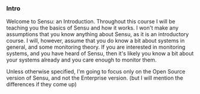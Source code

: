 ### Intro

Welcome to Sensu: an Introduction. Throughout this course I will be teaching
you the basics of Sensu and how it works. I won't make any assumptions that you
know anything about Sensu, as it is an introductory course. I will, however,
assume that you do know a bit about systems in general, and some monitoring
theory. If you are interested in monitoring systems, and you have heard of
Sensu, then it's likely you know a bit about your systems already and you care
enough to monitor them.

Unless otherwise specified, I'm going to focus only on the Open Source version
of Sensu, and not the Enterprise version. (but I will mention the differences
if they come up)

